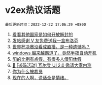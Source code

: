 # v2ex热议话题

`最后更新时间：2022-12-22 17:06:29 +0800`

1. [看看其他国家是如何开放解封的](https://www.v2ex.com/t/904028)
1. [发帖感谢 V 友免费送我一盒布洛芬](https://www.v2ex.com/t/904082)
1. [世界杯决赛没看成直播，是一种遗憾吗？](https://www.v2ex.com/t/904053)
1. [windows 越来越霸道了，竟然半夜自动开机](https://www.v2ex.com/t/904068)
1. [阳的比例有点假，有很多人借阳休假](https://www.v2ex.com/t/904124)
1. [🎁 [送码活动] 瓦尔登 UI 2.0 邀请大家内测](https://www.v2ex.com/t/904060)
1. [你为什么被裁员](https://www.v2ex.com/t/904066)
1. [现在的人啊，说话全是情绪。](https://www.v2ex.com/t/904130)

